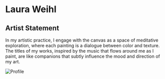 # Laura Weihl

## Artist Statement

In my artistic practice, I engage with the canvas as a space of
meditative exploration, where each painting is a dialogue between 
color and texture. The titles of my works, inspired by the music
that flows around me as I paint, are like companions that 
subtly influence the mood and direction of my art.

![Profile]([/files/laura-paintings-291.jpg](https://github.com/lw112/artist/raw/main/files/laura-paintings-291.jpg)https://github.com/lw112/artist/raw/main/files/laura-paintings-291.jpg "Laura Weihl")
